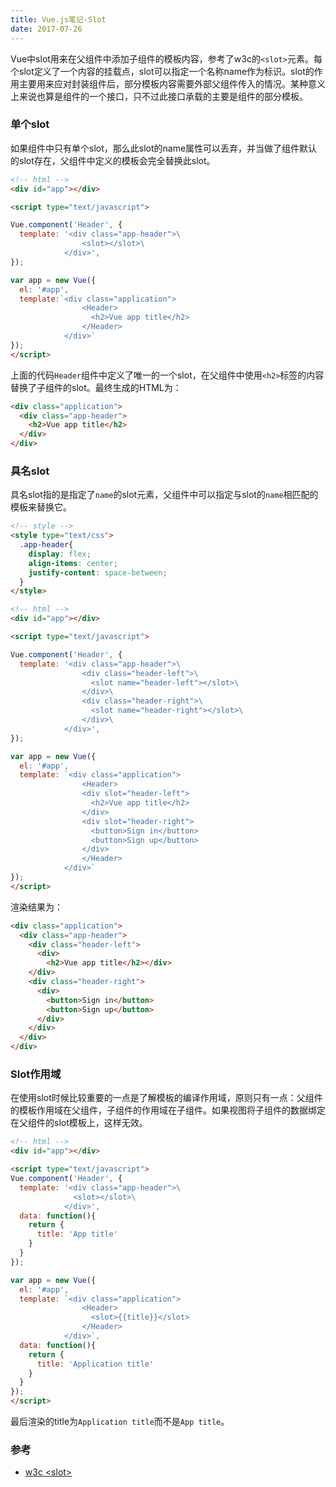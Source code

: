 ```yaml
---
title: Vue.js笔记-Slot
date: 2017-07-26
---
```


Vue中slot用来在父组件中添加子组件的模板内容，参考了w3c的`<slot>`元素。每个slot定义了一个内容的挂载点，slot可以指定一个名称name作为标识。slot的作用主要用来应对封装组件后，部分模板内容需要外部父组件传入的情况。某种意义上来说也算是组件的一个接口，只不过此接口承载的主要是组件的部分模板。

### 单个slot

如果组件中只有单个slot，那么此slot的name属性可以丢弃，并当做了组件默认的slot存在，父组件中定义的模板会完全替换此slot。

```html
<!-- html -->
<div id="app"></div>

<script type="text/javascript">

Vue.component('Header', {
  template: '<div class="app-header">\
                <slot></slot>\
            </div>',
});

var app = new Vue({
  el: '#app',
  template:`<div class="application">
                <Header>
                  <h2>Vue app title</h2>
                </Header>
            </div>`
});
</script>
```
上面的代码`Header`组件中定义了唯一的一个slot，在父组件中使用`<h2>`标签的内容替换了子组件的slot。最终生成的HTML为：

```html
<div class="application">
  <div class="app-header">
    <h2>Vue app title</h2>
  </div>
</div>
```

### 具名slot

具名slot指的是指定了`name`的slot元素，父组件中可以指定与slot的`name`相匹配的模板来替换它。

```html
<!-- style -->
<style type="text/css">
  .app-header{
    display: flex;
    align-items: center;
    justify-content: space-between;
  }
</style>

<!-- html -->
<div id="app"></div>

<script type="text/javascript">

Vue.component('Header', {
  template: '<div class="app-header">\
                <div class="header-left">\
                  <slot name="header-left"></slot>\
                </div>\
                <div class="header-right">\
                  <slot name="header-right"></slot>\
                </div>\
            </div>',
});

var app = new Vue({
  el: '#app',
  template: `<div class="application">
                <Header>
                <div slot="header-left">
                  <h2>Vue app title</h2>
                </div>
                <div slot="header-right">
                  <button>Sign in</button>
                  <button>Sign up</button>
                </div>
                </Header>
            </div>`
});
</script>
```
渲染结果为：

```html
<div class="application">
  <div class="app-header">
    <div class="header-left">
      <div>
        <h2>Vue app title</h2></div>
    </div>
    <div class="header-right">
      <div>
        <button>Sign in</button>
        <button>Sign up</button>
      </div>
    </div>
  </div>
</div>
```

### Slot作用域

在使用slot时候比较重要的一点是了解模板的编译作用域，原则只有一点：父组件的模板作用域在父组件，子组件的作用域在子组件。如果视图将子组件的数据绑定在父组件的slot模板上，这样无效。

```html
<!-- html -->
<div id="app"></div>

<script type="text/javascript">
Vue.component('Header', {
  template: '<div class="app-header">\
              <slot></slot>\
            </div>',
  data: function(){
    return {
      title: 'App title'
    }
  }
});

var app = new Vue({
  el: '#app',
  template: `<div class="application">
                <Header>
                  <slot>{{title}}</slot>
                </Header>
            </div>`,
  data: function(){
    return {
      title: 'Application title'
    }
  }
});
</script>
```
最后渲染的title为`Application title`而不是`App title`。




### 参考

+ [w3c \<slot\>][1]

[1]: https://github.com/w3c/webcomponents/blob/gh-pages/proposals/Slots-Proposal.md